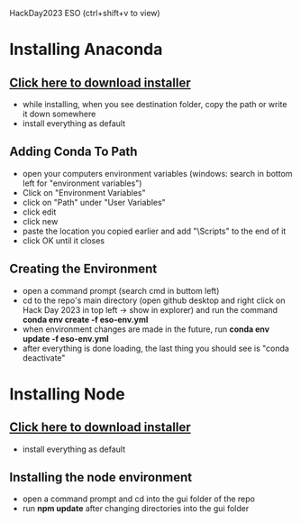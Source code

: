 HackDay2023 ESO (ctrl+shift+v to view)

# Installing Anaconda 

## [Click here to download installer](https://www.anaconda.com/download)
- while installing, when you see destination folder, copy the path or write it down somewhere
- install everything as default

## Adding Conda To Path
- open your computers environment variables (windows: search in bottom left for "environment variables")
- Click on "Environment Variables"
- click on "Path" under "User Variables"
- click edit
- click new
- paste the location you copied earlier and add "\Scripts" to the end of it
- click OK until it closes

## Creating the Environment
- open a command prompt (search cmd in buttom left)
- cd to the repo's main directory (open github desktop and right click on Hack Day 2023 in top left -> show in explorer) and run the command **conda env create -f eso-env.yml**
- when environment changes are made in the future, run **conda env update -f eso-env.yml**
- after everything is done loading, the last thing you should see is "conda deactivate"

# Installing Node

## [Click here to download installer](https://nodejs.org/en/download)
- install everything as default

## Installing the node environment
- open a command prompt and cd into the gui folder of the repo
- run **npm update** after changing directories into the gui folder